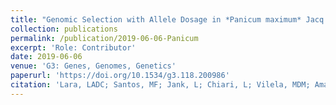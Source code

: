 ```yaml
---
title: "Genomic Selection with Allele Dosage in *Panicum maximum* Jacq."
collection: publications
permalink: /publication/2019-06-06-Panicum
excerpt: 'Role: Contributor'
date: 2019-06-06
venue: 'G3: Genes, Genomes, Genetics'
paperurl: 'https://doi.org/10.1534/g3.118.200986'
citation: 'Lara, LADC; Santos, MF; Jank, L; Chiari, L; Vilela, MDM; Amadeu, RR; dos Santos, JP; Pereira, GDS; Zeng, ZB; Garcia, AAF. Genomic Selection with Allele Dosage in Panicum maximum Jacq. G3: Genes, Genomes, Genetics, 2019 9(8).'
---
```

